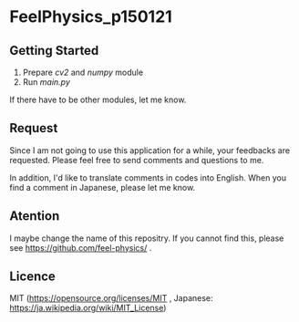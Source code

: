 # FeelPhysics_p150121

## Getting Started

1. Prepare *cv2* and *numpy* module
2. Run *main.py*

If there have to be other modules, let me know.

## Request
Since I am not going to use this application for a while, your feedbacks are requested. 
Please feel free to send comments and questions to me.

In addition, I'd like to translate comments in codes into English.
When you find a comment in Japanese, please let me know.

## Atention
I maybe change the name of this repositry. 
If you cannot find this, please see https://github.com/feel-physics/ .

## Licence
MIT (https://opensource.org/licenses/MIT , Japanese: https://ja.wikipedia.org/wiki/MIT_License)
